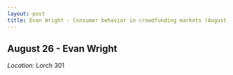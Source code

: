 ```yaml
---
layout: post
title: Evan Wright - Consumer behavior in crowdfunding markets (August 26)
---
```

## August 26 - Evan Wright

*Location:* Lorch 301



